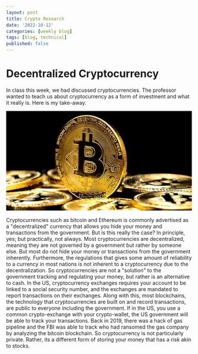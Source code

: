```yaml
---
layout: post
title: Crypto Research
date: '2022-10-12'
categories: [weekly blog]
tags: [blog, technical]
published: false
---
```


# Decentralized Cryptocurrency

In class this week, we had discussed cryptocurrencies. The professor wanted to teach us about cryptocurrency as a form of investment and what it really is. Here is my take-away.

![](/assets/images/Crypto-Research/btc-image.jpg)

Cryptocurrencies such as bitcoin and Ethereum is commonly advertised as a "decentralized" currency that allows you hide your money and transactions from the government. But is this really the case? In principle, yes; but practically, not always. Most cryptocurrencies are decentralized, meaning they are not governed by a government but rather by someone else. But most do not hide your money or transactions from the government inherently. Furthermore, the regulations that gives some amount of reliability to a currency in most nations is not inherent to a cryptocurrency due to the decentralization. So cryptocurrencies are not a "solution" to the government tracking and regulating your money, but rather is an alternative to cash. In the US, cryptocurrency exchanges requires your account to be linked to a social security number, and the exchanges are mandated to report transactions on their exchanges. Along with this, most blockchains, the technology that cryptocurrencies are built on and record transactions, are public to everyone including the government. If in the US, you use a common crypto-exchange with your crypto-wallet, the US government will be able to track your transactions. Back in 2019, there was a hack of gas pipeline and the FBI was able to track who had ransomed the gas company by analyzing the bitcoin blockchain. So cryptocurrency is not particularly private. Rather, its a different form of storing your money that has a risk akin to stocks. 







